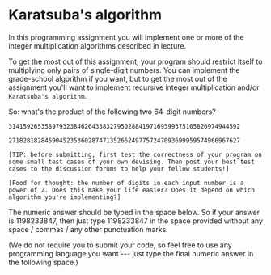 # Karatsuba's algorithm

In this programming assignment you will implement one or more of the integer multiplication algorithms described in lecture.

To get the most out of this assignment, your program should restrict itself to multiplying only pairs of single-digit numbers. You can implement the grade-school algorithm if you want, but to get the most out of the assignment you'll want to implement recursive integer multiplication and/or `Karatsuba's algorithm`.

So: what's the product of the following two 64-digit numbers?

`3141592653589793238462643383279502884197169399375105820974944592`

`2718281828459045235360287471352662497757247093699959574966967627`

`[TIP: before submitting, first test the correctness of your program on some small test cases of your own devising. Then post your best test cases to the discussion forums to help your fellow students!]`

`[Food for thought: the number of digits in each input number is a power of 2. Does this make your life easier? Does it depend on which algorithm you're implementing?]`

The numeric answer should be typed in the space below. So if your answer is 1198233847, then just type 1198233847 in the space provided without any space / commas / any other punctuation marks.

(We do not require you to submit your code, so feel free to use any programming language you want --- just type the final numeric answer in the following space.)
